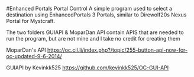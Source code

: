 #Enhanced Portals Portal Control
A simple program used to select a destination using EnhancedPortals 3 Portals, similar to Direwolf20s Nexus Portal for Mystcraft.

The two folders GUIAPI & MoparDan API contain APIS that are needed to run the program, but are not mine and I take no credit for creating them

MoparDan's API
https://oc.cil.li/index.php?/topic/255-button-api-now-for-oc-updated-9-6-2014/

GUIAPI by Kevinkk525
https://github.com/kevinkk525/OC-GUI-API
